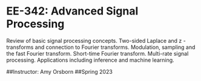 # EE-342: Advanced Signal Processing
Review of basic signal processing concepts. Two-sided Laplace and z -transforms and connection to Fourier transforms. Modulation, sampling and the fast Fourier transform. Short-time Fourier transform. Multi-rate signal processing. Applications including inference and machine learning.

##Instructor: Amy Orsborn
##Spring 2023
